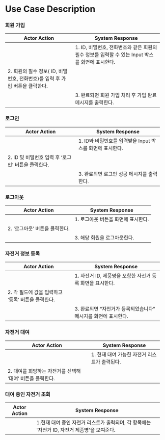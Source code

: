 # Use Case Description

### 회원 가입

| **Actor Action**                                                             | **System Response**                                                                              |
| ---------------------------------------------------------------------------- | ------------------------------------------------------------------------------------------------ |
|                                                                              | 1. ID, 비밀번호, 전화번호와 같은 회원의 필수 정보를 입력할 수 있는 Input 박스를 화면에 표시한다. |
| 2. 회원의 필수 정보( ID, 비밀번호, 전화번호)를 입력 후 가입 버튼을 클릭한다. |                                                                                                  |
|                                                                              | 3. 완료되면 회원 가입 처리 후 가입 완료 메시지를 출력한다.                                |

### 로그인

| **Actor Action**                                    | **System Response**                                       |
| --------------------------------------------------- | --------------------------------------------------------- |
|                                                     | 1. ID와 비밀번호를 입력받을 Input 박스를 화면에 표시한다. |
| 2. ID 및 비밀번호 입력 후 ‘로그인’ 버튼을 클릭한다. |                                                           |
|                                                     | 3. 완료되면 로그인 성공 메시지를 출력한다.         |

### 로그아웃

| **Actor Action**               | **System Response**                 |
| ------------------------------ | ----------------------------------- |
|                                | 1. 로그아웃 버튼을 화면에 표시한다. |
| 2. ‘로그아웃’ 버튼을 클릭한다. |                                     |
|                                | 3. 해당 회원을 로그아웃한다.        |

### 자전거 정보 등록

| **Actor Action**                                   | **System Response**                                                    |
| -------------------------------------------------- | ---------------------------------------------------------------------- |
|                                                    | 1. 자전거 ID, 제품명을 포함한 자전거 등록 화면을 표시한다.             |
| 2. 각 필드에 값을 입력하고 ‘등록’ 버튼을 클릭한다. |                                                                        |
|                                                    | 3. 완료되면 “자전거가 등록되었습니다” 메시지를 화면에 표시한다. |

### 자전거 대여

| **Actor Action**                                           | **System Response**                           |
| ---------------------------------------------------------- | --------------------------------------------- |
|                                                            | 1. 현재 대여 가능한 자전거 리스트가 출력된다. |
| 2. 대여를 희망하는 자전거를 선택해 ‘대여’ 버튼을 클릭한다. |                                               |

### 대여 중인 자전거 조회

| **Actor Action** | **System Response**                                                                           |
| ------------------------ | --------------------------------------------------------------------------------------------- |
|                          | 1.현재 대여 중인 자전거 리스트가 출력되며, 각 항목에는 '자전거 ID, 자전거 제품명'을 보여준다. |

